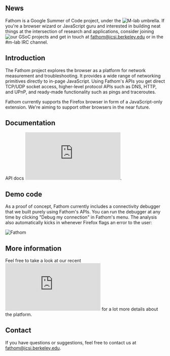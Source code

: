 ## News
Fathom is a Google Summer of Code project, under the ![M-lab](http://www.measurementlab.net/) umbrella. If you're a browser wizard or JavaScript guru and interested in building neat things at the intersection of research and applications, consider joining ![our GSoC projects](http://measurementlab.net/gsoc_2013) and get in touch at fathom@icsi.berkeley.edu or in the #m-lab IRC channel.

## Introduction
The Fathom project explores the browser as a platform for network measurement and troubleshooting. It provides a wide range of networking primitives directly to in-page JavaScript. Using Fathom's APIs you get direct TCP/UDP socket access, higher-level protocol APIs such as DNS, HTTP, and UPnP, and ready-made functionality such as pings and traceroutes.

Fathom currently supports the Firefox browser in form of a JavaScript-only extension. We're aiming to support other browsers in the near future.

## Documentation
API docs ![are available](http://fathom.icsi.berkeley.edu/docs/index.html).

## Demo code
As a proof of concept, Fathom currently includes a connectivity debugger that we built purely using Fathom's APIs. You can run the debugger at any time by clicking "Debug my connection" in Fathom's menu. The analysis also automatically kicks in whenever Firefox flags an error to the user:

![Fathom](http://icir.org/christian/proj/fathom/fathom.png)

## More information
Feel free to take a look at our recent ![IMC paper on Fathom](http://www.icir.org/christian/publications/2012-imc-fathom.pdf) for a lot more details about the platform.

## Contact
If you have questions or suggestions, feel free to contact us at fathom@icsi.berkeley.edu.
